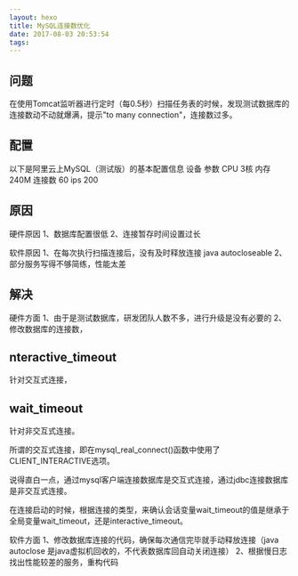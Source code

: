 ```yaml
---
layout: hexo
title: MySQL连接数优化
date: 2017-08-03 20:53:54
tags:
---
```


问题
---

在使用Tomcat监听器进行定时（每0.5秒）扫描任务表的时候，发现测试数据库的连接数动不动就爆满，提示"to many connection"，连接数过多。

配置
---
以下是阿里云上MySQL（测试版）的基本配置信息
设备 参数
CPU 3核
内存 240M
连接数 60
ips 200

原因
---

硬件原因
1、数据库配置很低
2、连接暂存时间设置过长

软件原因
1、在每次执行扫描连接后，没有及时释放连接
java autocloseable
2、部分服务写得不够简练，性能太差


解决
---

硬件方面
1、由于是测试数据库，研发团队人数不多，进行升级是没有必要的
2、修改数据库的连接数，

nteractive_timeout
---
针对交互式连接，


wait_timeout
---
针对非交互式连接。

所谓的交互式连接，即在mysql_real_connect()函数中使用了CLIENT_INTERACTIVE选项。     

说得直白一点，通过mysql客户端连接数据库是交互式连接，通过jdbc连接数据库是非交互式连接。 

在连接启动的时候，根据连接的类型，来确认会话变量wait_timeout的值是继承于全局变量wait_timeout，还是interactive_timeout。

软件方面
1、修改数据库连接的代码，确保每次通信完毕就手动释放连接（java autoclose 是java虚拟机回收的，不代表数据库回自动关闭连接）
2、根据慢日志找出性能较差的服务，重构代码


